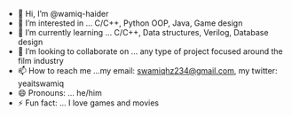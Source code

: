 - 👋 Hi, I’m @wamiq-haider
- 👀 I’m interested in ... C/C++, Python OOP, Java, Game design
- 🌱 I’m currently learning ... C/C++, Data structures, Verilog, Database design
- 💞️ I’m looking to collaborate on ... any type of project focused around the film industry
- 📫 How to reach me ...my email: swamiqhz234@gmail.com, my twitter: yeaitswamiq
- 😄 Pronouns: ... he/him
- ⚡ Fun fact: ... I love games and movies

<!---
wamiq-haider/wamiq-haider is a ✨ special ✨ repository because its `README.md` (this file) appears on your GitHub profile.
You can click the Preview link to take a look at your changes.
--->
